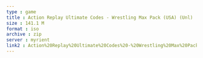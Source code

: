 ```yaml
---
type : game
title : Action Replay Ultimate Codes - Wrestling Max Pack (USA) (Unl)
size : 141.1 M
format : iso
archive : zip
server : myrient
link2 : Action%20Replay%20Ultimate%20Codes%20-%20Wrestling%20Max%20Pack%20%28USA%29%20%28Unl%29
---
```

